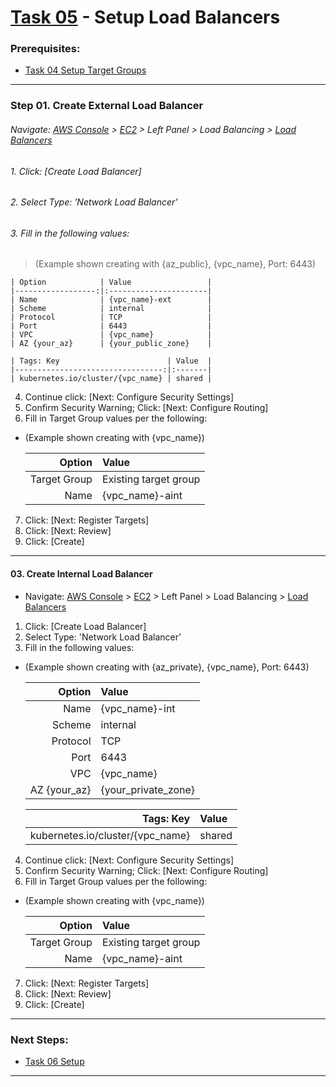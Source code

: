 # [Task 05](../tasks/loadbalancer/) - Setup Load Balancers
### Prerequisites:
  + [Task 04 Setup Target Groups]
---------------------------------------------------------------------------------
### Step 01\. Create External Load Balancer
###### Navigate: [AWS Console] > [EC2] > Left Panel > Load Balancing > [Load Balancers]
###### 1. Click: [Create Load Balancer]
###### 2. Select Type: 'Network Load Balancer'
###### 3. Fill in the following values:    
> (Example shown creating with {az_public}, {vpc_name}, Port: 6443)    

    | Option            | Value                 |
    |------------------:|:----------------------|
    | Name              | {vpc_name}-ext        |
    | Scheme            | internal              |
    | Protocol          | TCP                   |
    | Port              | 6443                  |
    | VPC               | {vpc_name}            |
    | AZ {your_az}      | {your_public_zone}    |

    | Tags: Key                        | Value  |
    |---------------------------------:|:-------|
    | kubernetes.io/cluster/{vpc_name} | shared |
    
  4. Continue click: [Next: Configure Security Settings]
  5. Confirm Security Warning; Click: [Next: Configure Routing]
  6. Fill in Target Group values per the following:
  - (Example shown creating with {vpc_name})    

    | Option            | Value                 |
    |------------------:|:----------------------|
    | Target Group      | Existing target group |
    | Name              | {vpc_name}-aint       |

  7. Click: [Next: Register Targets]
  8. Click: [Next: Review]
  9. Click: [Create]

---------------------------------------------------------------------------------
#### 03\. Create Internal Load Balancer
  + Navigate: [AWS Console] > [EC2] > Left Panel > Load Balancing > [Load Balancers]
  1. Click: [Create Load Balancer]
  2. Select Type: 'Network Load Balancer'
  3. Fill in the following values:    
  - (Example shown creating with {az_private}, {vpc_name}, Port: 6443)    

    | Option            | Value                 |
    |------------------:|:----------------------|
    | Name              | {vpc_name}-int        |
    | Scheme            | internal              |
    | Protocol          | TCP                   |
    | Port              | 6443                  |
    | VPC               | {vpc_name}            |
    | AZ {your_az}      | {your_private_zone}   |

    | Tags: Key                        | Value  |
    |---------------------------------:|:-------|
    | kubernetes.io/cluster/{vpc_name} | shared |
    
  4. Continue click: [Next: Configure Security Settings]
  5. Confirm Security Warning; Click: [Next: Configure Routing]
  6. Fill in Target Group values per the following:
  - (Example shown creating with {vpc_name})    
    
    | Option            | Value                 |
    |------------------:|:----------------------|
    | Target Group      | Existing target group |
    | Name              | {vpc_name}-aint       |

  7. Click: [Next: Register Targets]
  8. Click: [Next: Review]
  9. Click: [Create]

---------------------------------------------------------------------------------
### Next Steps:
  + [Task 06 Setup]
--------------------------------------------------------------------------------
[Task 04 Setup Target Groups]:../manual/04_TargetGroups.md
[Task 06 Setup ]:../manual/06_.md
[AWS Console]:https://console.amazonaws-us-gov.com/console/home
[EC2]:https://console.amazonaws-us-gov.com/ec2/home
[Target Groups]:https://console.amazonaws-us-gov.com/ec2/home#TargetGroups
[Load Balancers]:https://console.amazonaws-us-gov.com/ec2/v2/home#LoadBalancers
